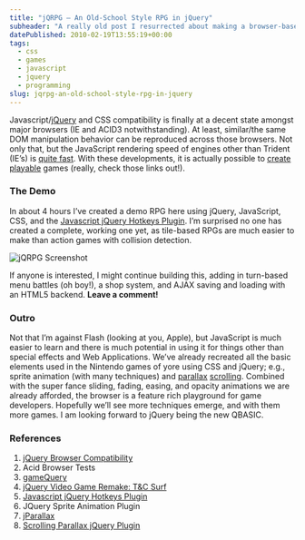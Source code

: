 ```yaml
---
title: "jQRPG — An Old-School Style RPG in jQuery"
subheader: "A really old post I resurrected about making a browser-based RPG using jQuery"
datePublished: 2010-02-19T13:55:19+00:00
tags:
  - css
  - games
  - javascript
  - jquery
  - programming
slug: jqrpg-an-old-school-style-rpg-in-jquery
---
```


Javascript/[jQuery](http://docs.jquery.com/Browser_Compatibility) and CSS
compatibility is finally at a decent state amongst major browsers (IE and ACID3
notwithstanding). At least, similar/the same DOM manipulation behavior can be
reproduced across those browsers. Not only that, but the JavaScript rendering
speed of engines other than Trident (IE’s) is [quite
fast](http://lifehacker.com/5457242/browser-speed-tests-firefox-36-chrome-4-opera-105-and-extensions).
With these developments, it is actually possible to
[create](http://gamequery.onaluf.org/)
[playable](http://jonraasch.com/blog/jquery-video-game-remake-tc-surf-designs)
games (really, check those links out!).

### The Demo

In about 4 hours I’ve created a demo RPG here using jQuery, JavaScript, CSS, and
the [Javascript jQuery Hotkeys Plugin](http://code.google.com/p/js-hotkeys/).
I’m surprised no one has created a complete, working one yet, as tile-based RPGs
are much easier to make than action games with collision detection.

![jQRPG Screenshot](http://davidosomething.com/content/uploads/jqrpg.png "jQRPG Screenshot")

If anyone is interested, I might continue building this, adding in turn-based
menu battles (oh boy!), a shop system, and AJAX saving and loading with an HTML5
backend. **Leave a comment!**

### Outro

Not that I’m against Flash (looking at you, Apple), but JavaScript is much
easier to learn and there is much potential in using it for things other than
special effects and Web Applications. We’ve already recreated all the basic
elements used in the Nintendo games of yore using CSS and jQuery; e.g., sprite
animation (with many techniques) and
[parallax](http://stephband.info/jparallax/)
[scrolling](http://dev.jonraasch.com/scrolling-parallax/examples/scrolling-parallax).
Combined with the super fance sliding, fading, easing, and opacity animations we
are already afforded, the browser is a feature rich playground for game
developers. Hopefully we’ll see more techniques emerge, and with them more
games. I am looking forward to jQuery being the new QBASIC.

### References

1. [jQuery Browser Compatibility](http://docs.jquery.com/Browser_Compatibility)
2. Acid Browser Tests
3. [gameQuery](http://gamequery.onaluf.org/)
4. [jQuery Video Game Remake: T&C Surf](http://jonraasch.com/blog/jquery-video-game-remake-tc-surf-designs)
5. [Javascript jQuery Hotkeys Plugin](http://code.google.com/p/js-hotkeys/)
6. JQuery Sprite Animation Plugin
7. [jParallax](http://stephband.info/jparallax/)
8. [Scrolling Parallax jQuery Plugin](http://dev.jonraasch.com/scrolling-parallax/examples/scrolling-parallax)

